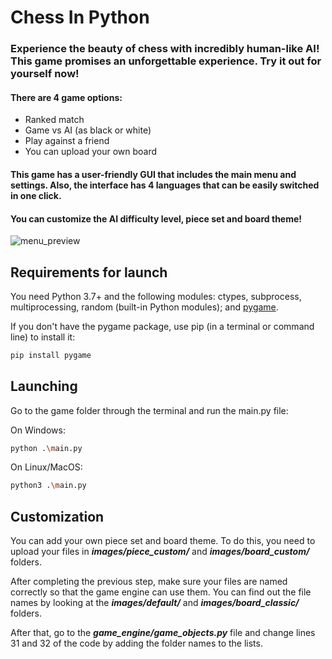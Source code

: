 # Chess In Python

### Experience the beauty of chess with incredibly human-like AI! This game promises an unforgettable experience. Try it out for yourself now!
#### There are 4 game options:

- Ranked match
- Game vs AI (as black or white)
- Play against a friend
- You can upload your own board

#### This game has a user-friendly GUI that includes the main menu and settings. Also, the interface has 4 languages that can be easily switched in one click.
#### You can customize the AI difficulty level, piece set and board theme!
![menu_preview](https://user-images.githubusercontent.com/103107451/221137231-99fecfce-21f6-473c-93e8-107b2353c46a.jpg)


## Requirements for launch
You need Python 3.7+ and the following modules: ctypes, subprocess, multiprocessing, random (built-in Python modules); and [pygame](https://pypi.org/project/pygame/).

If you don't have the pygame package, use pip (in a terminal or command line) to install it:
```bash
pip install pygame
```


## Launching
Go to the game folder through the terminal and run the main.py file:

On Windows:
```bash
python .\main.py
```
On Linux/MacOS:
```bash
python3 .\main.py
```


## Customization
You can add your own piece set and board theme. To do this, you need to upload your files in ***images/piece_custom/*** and ***images/board_custom/*** folders. 

After completing the previous step, make sure your files are named correctly so that the game engine can use them. You can find out the file names by looking at the ***images/default/*** and ***images/board_classic/*** folders.

After that, go to the ***game_engine/game_objects.py*** file and change lines 31 and 32 of the code by adding the folder names to the lists.

